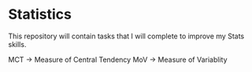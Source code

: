# Statistics
This repository will contain tasks that I will complete to improve my Stats skills.

MCT -> Measure of Central Tendency
MoV -> Measure of Variablity